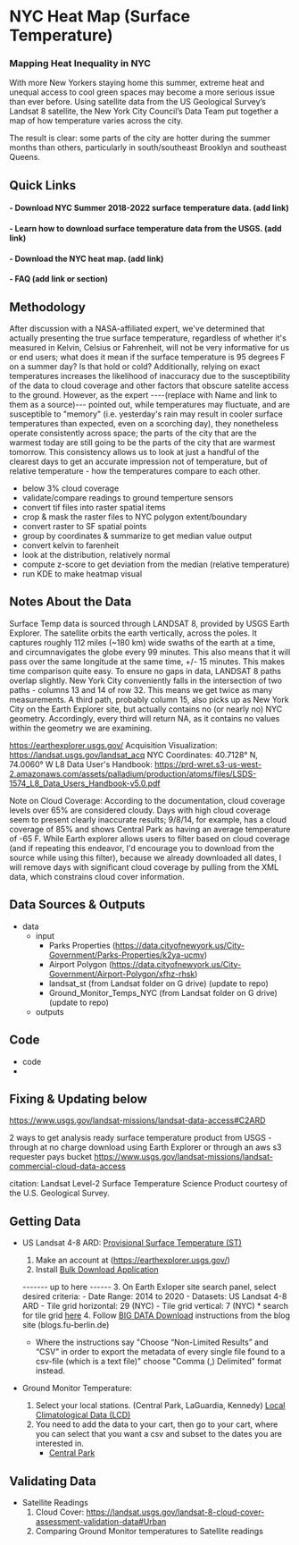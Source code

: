 # NYC Heat Map (Surface Temperature)

### Mapping Heat Inequality in NYC

With more New Yorkers staying home this summer, extreme heat and unequal access to cool green spaces may become a more serious issue than ever before.
Using satellite data from the US Geological Survey’s Landsat 8 satellite, the New York City Council’s Data Team put together a map of how temperature varies across the city.

The result is clear: some parts of the city are hotter during the summer months than others, particularly in south/southeast Brooklyn and southeast Queens.

## Quick Links 

#### - Download NYC Summer 2018-2022 surface temperature data. (add link)

#### - Learn how to download surface temperature data from the USGS. (add link)

#### - Download the NYC heat map. (add link)

#### - FAQ (add link or section)


## Methodology

After discussion with a NASA-affiliated expert, we've determined that actually presenting the true surface temperature, regardless of whether it's measured in Kelvin, Celsius or Fahrenheit, will not be very informative for us or end users; what does it mean if the surface temperature is 95 degrees F on a summer day? Is that hold or cold? Additionally, relying on exact temperatures increases the likelihood of inaccuracy due to the susceptibility of the data to cloud coverage and other factors that obscure satelite access to the ground. However, as the expert ----(replace with Name and link to them as a source)--- pointed out, while temperatures may fluctuate, and are susceptible to "memory" (i.e. yesterday's rain may result in cooler surface temperatures than expected, even on a scorching day), they nonetheless operate consistently across space; the parts of the city that are the warmest today are still going to be the parts of the city that are warmest tomorrow. This consistency allows us to look at just a handful of the clearest days to get an accurate impression not of temperature, but of relative temperature - how the temperatures compare to each other.

- below 3% cloud coverage
- validate/compare readings to ground temperture sensors
- convert tif files into raster spatial items
- crop & mask the raster files to NYC polygon extent/boundary
- convert raster to SF spatial points
- group by coordinates & summarize to get median value output
- convert kelvin to farenheit
- look at the distribution, relatively normal
- compute z-score to get deviation from the median (relative temperature)
- run KDE to make heatmap visual


## Notes About the Data

Surface Temp data is sourced through LANDSAT 8, provided by USGS Earth Explorer. The satellite orbits the earth vertically, across the poles. It captures roughly  112 miles (~180 km) wide swaths of the earth at a time, and circumnavigates the globe every 99 minutes. This also means that it will pass over the same longitude at the same time, +/- 15 minutes. This makes time comparison quite easy. To ensure no gaps in data, LANDSAT 8 paths overlap slightly. New York City conveniently falls in the intersection of two paths - columns 13 and 14 of row 32. This means we get twice as many measurements. A third path, probably column 15, also picks up as New York City on the Earth Explorer site, but actually contains no (or nearly no) NYC geometry. Accordingly, every third will return NA, as it contains no values within the geometry we are examining.

https://earthexplorer.usgs.gov/
Acquisition Visualization: https://landsat.usgs.gov/landsat_acq
NYC Coordinates: 40.7128° N, 74.0060° W
L8 Data User's Handbook: https://prd-wret.s3-us-west-2.amazonaws.com/assets/palladium/production/atoms/files/LSDS-1574_L8_Data_Users_Handbook-v5.0.pdf

Note on Cloud Coverage:
According to the documentation, cloud coverage levels over 65% are considered cloudy. Days with high cloud coverage seem to present clearly inaccurate results; 9/8/14, for example, has a cloud coverage of 85% and shows Central Park as having an average temperature of -65 F. While Earth explorer allows users to filter based on cloud coverage (and if repeating this endeavor, I'd encourage you to download from the source while using this filter), because we already downloaded all dates, I will remove days with significant cloud coverage by pulling from the XML data, which constrains cloud cover information.


## Data Sources & Outputs

- data
  - input
    - Parks Properties (https://data.cityofnewyork.us/City-Government/Parks-Properties/k2ya-ucmv)
    - Airport Polygon (https://data.cityofnewyork.us/City-Government/Airport-Polygon/xfhz-rhsk)
    - landsat_st (from Landsat folder on G drive) (update to repo)
    - Ground_Monitor_Temps_NYC (from Landsat folder on G drive) (update to repo)
  - outputs

## Code

- code
 - 
## Fixing & Updating below

https://www.usgs.gov/landsat-missions/landsat-data-access#C2ARD

2 ways to get analysis ready surface temperature product from USGS - through at no charge download using Earth Explorer or through an aws s3 requester pays bucket
https://www.usgs.gov/landsat-missions/landsat-commercial-cloud-data-access

citation: Landsat Level-2 Surface Temperature Science Product courtesy of the U.S. Geological Survey.

## Getting Data

- US Landsat 4-8 ARD: [Provisional Surface Temperature (ST)](https://www.usgs.gov/landsat-missions/landsat-collection-2-surface-temperature)
  1. Make an account at (https://earthexplorer.usgs.gov/)
  2. Install [Bulk Download Application](https://earthexplorer.usgs.gov/bulk)
  
  ------- up to here ------
  3. On Earth Exloper site search panel, select desired criteria:
      - Date Range: 2014 to 2020
      - Datasets: US Landsat 4-8 ARD
      - Tile grid horizontal: 29 (NYC)
      - Tile grid vertical: 7 (NYC)
        * search for tile grid [here](https://www.usgs.gov/media/images/conterminous-us-landsat-analysis-ready-data-ard-tiles)
  4. Follow [BIG DATA Download](https://blogs.fu-berlin.de/reseda/landsat-big-data-download/#3) instructions from the blog site (blogs.fu-berlin.de) 
     - Where the instructions say "Choose “Non-Limited Results” and “CSV” in order to export the metadata of every single file found to a csv-file (which is a text file)" choose "Comma (,) Delimited" format instead.
     
- Ground Monitor Temperature:
  1. Select your local stations. (Central Park, LaGuardia, Kennedy)
  [Local Climatological Data (LCD)](https://www.ncdc.noaa.gov/cdo-web/datatools/lcd)
  2. You need to add the data to your cart, then go to your cart, where you can select that you want a csv and subset to the dates you are interested in.
     - [Central Park](https://www.ncdc.noaa.gov/cdo-web/datasets/LCD/stations/WBAN:94728/detail)

## Validating Data
- Satellite Readings
  1. Cloud Cover: https://landsat.usgs.gov/landsat-8-cloud-cover-assessment-validation-data#Urban
  2. Comparing Ground Monitor temperatures to Satellite readings
